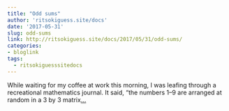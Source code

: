 ```yaml
---
title: "Odd sums"
author: 'ritsokiguess.site/docs'
date: '2017-05-31'
slug: odd-sums
link: http://ritsokiguess.site/docs/2017/05/31/odd-sums/
categories:
- bloglink
tags:
  - ritsokiguesssitedocs
---
```


While waiting for my coffee at work this morning, I was leafing through a recreational mathematics journal. It said, “the numbers 1–9 are arranged at random in a 3 by 3 matrix[... <i class="fas fa-external-link-alt"></i>](http://ritsokiguess.site/docs/2017/05/31/odd-sums/)

